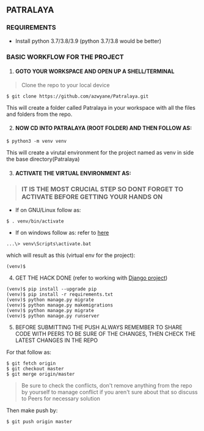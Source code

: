 ## PATRALAYA

### REQUIREMENTS
- Install python 3.7/3.8/3.9 (python 3.7/3.8 would be better)

### BASIC WORKFLOW FOR THE PROJECT

1. #### GOTO YOUR WORKSPACE AND OPEN UP A SHELL/TERMINAL
> Clone the repo to your local device 
```
$ git clone https://github.com/azwyane/Patralaya.git
```
This will create a folder called Patralaya in your workspace with 
all the files and folders from the repo.

2. #### NOW CD INTO PATRALAYA (ROOT FOLDER) AND THEN FOLLOW AS:
```
$ python3 -m venv venv
``` 
This will create a virutal environment for the project named as venv in side the base directory(Patralaya)

3. #### ACTIVATE THE VIRTUAL ENVIRONMENT AS:

> ### IT IS THE MOST CRUCIAL STEP SO DONT FORGET TO ACTIVATE BEFORE GETTING YOUR HANDS ON


- If on GNU/Linux follow as:
```
$ . venv/bin/activate
```

- If on windows follow as: refer to [here](https://docs.djangoproject.com/en/3.1/howto/windows/)
```
...\> venv\Scripts\activate.bat
```
which will result as this (virtual env for the project): 
```
(venv)$ 
```
4. GET THE HACK DONE (refer to working with [Django project](https://docs.djangoproject.com/en/3.1/))

```
(venv)$ pip install --upgrade pip
(venv)$ pip install -r requirements.txt
(venv)$ python manage.py migrate
(venv)$ python manage.py makemigrations
(venv)$ python manage.py migrate
(venv)$ python manage.py runserver
```

5. BEFORE SUBMITTING THE PUSH ALWAYS REMEMBER TO SHARE CODE WITH PEERS TO BE SURE OF THE CHANGES, THEN CHECK THE LATEST CHANGES IN THE REPO 

For that follow as:
```
$ git fetch origin
$ git checkout master
$ git merge origin/master
```
> Be sure to check the conflicts, don't remove anything from
> the repo by yourself to manage conflict if you aren't sure about that 
> so discuss to Peers for necessary solution

Then make push by:
```
$ git push origin master
```
